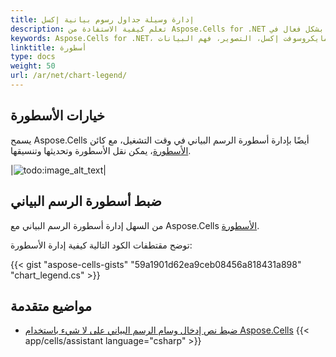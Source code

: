 ```yaml
---
title: إدارة وسيلة جداول رسوم بيانية إكسل
description: تعلم كيفية الاستفادة من Aspose.Cells for .NET للاستفادة وتخصيص أساطير الرسوم البيانية بشكل فعال في Microsoft Excel. يشرح دليلنا الشامل وظيفة الأسطورة، كيفية الوصول إليها وتعديلها، وكذلك كيفية تحسين التصور وفهم البيانات باستخدام الأساطير.
keywords: Aspose.Cells for .NET، أساطير الرسم البياني، مايكروسوفت إكسل، التصوير، فهم البيانات.
linktitle: أسطورة
type: docs
weight: 50
url: /ar/net/chart-legend/
---
```


## **خيارات الأسطورة**
يسمح Aspose.Cells أيضًا بإدارة أسطورة الرسم البياني في وقت التشغيل، مع كائن [الأسطورة](https://reference.aspose.com/cells/net/aspose.cells.charts/legend/)، يمكن نقل الأسطورة وتحديثها وتنسيقها.

|![todo:image_alt_text](chart_legend.png)|

## **ضبط أسطورة الرسم البياني**
من السهل إدارة أسطورة الرسم البياني مع Aspose.Cells [الأسطورة](https://reference.aspose.com/cells/net/aspose.cells.charts/legend/).

توضح مقتطفات الكود التالية كيفية إدارة الأسطورة:


{{< gist "aspose-cells-gists" "59a1901d62ea9ceb08456a818431a898" "chart_legend.cs" >}}

## **مواضيع متقدمة**
- [ضبط نص إدخال وسام الرسم البياني على لا شيء باستخدام Aspose.Cells](/cells/ar/net/set-text-of-chart-legend-entry-fill-to-none-using-aspose-cells/)
{{< app/cells/assistant language="csharp" >}}
